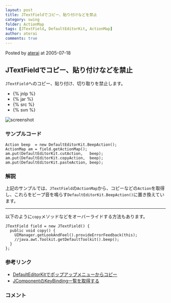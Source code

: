 ```yaml
---
layout: post
title: JTextFieldでコピー、貼り付けなどを禁止
category: swing
folder: ActionMap
tags: [JTextField, DefaultEditorKit, ActionMap]
author: aterai
comments: true
---
```


Posted by [aterai](http://terai.xrea.jp/aterai.html) at 2005-07-18

## JTextFieldでコピー、貼り付けなどを禁止
`JTextField`へのコピー、貼り付け、切り取りを禁止します。

- {% jnlp %}
- {% jar %}
- {% src %}
- {% svn %}

<!-- dummy comment line for breaking list -->

![screenshot](https://lh6.googleusercontent.com/_9Z4BYR88imo/TQTHX8kSixI/AAAAAAAAARE/cRSBUI5TJWo/s800/ActionMap.png)

### サンプルコード
<pre class="prettyprint"><code>Action beep  = new DefaultEditorKit.BeepAction();
ActionMap am = field.getActionMap();
am.put(DefaultEditorKit.cutAction,   beep);
am.put(DefaultEditorKit.copyAction,  beep);
am.put(DefaultEditorKit.pasteAction, beep);
</code></pre>

### 解説
上記のサンプルでは、`JTextField`の`ActionMap`から、コピーなどの`Action`を取得し、これらをビープ音を鳴らす`DefaultEditorKit.BeepAction()`に置き換えています。

- - - -
以下のように`copy`メソッドなどをオーバーライドする方法もあります。

<pre class="prettyprint"><code>JTextField field = new JTextField() {
  public void copy() {
    UIManager.getLookAndFeel().provideErrorFeedback(this);
    //java.awt.Toolkit.getDefaultToolkit().beep();
  }
};
</code></pre>

### 参考リンク
- [DefaultEditorKitでポップアップメニューからコピー](http://terai.xrea.jp/Swing/DefaultEditorKit.html)
- [JComponentのKeyBinding一覧を取得する](http://terai.xrea.jp/Swing/KeyBinding.html)

<!-- dummy comment line for breaking list -->

### コメント

